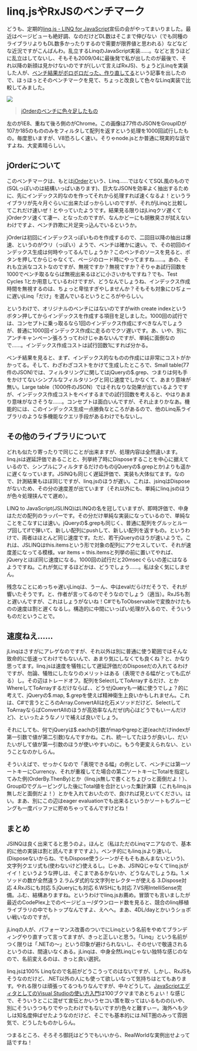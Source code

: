 # linq.jsやRxJSのベンチマーク

どうも、定期的[linq.js - LINQ for JavaScript](http://linqjs.codeplex.com/ "linq.js - LINQ for JavaScript")宣伝の会がやってまいりました。最近はページビューも絶好調、なのだけどDL数はそこまで伸びない（でも同種のライブラリよりもDL数多かったりするので需要が限界値と思われる）などなどな近況ですがこんばんわ。乱立するLinqのJavaScript実装……。などと言うほどに乱立はしてないし、そもそも2009/04に最後発で私が出したのが最後で、それ以降の新顔は見かけないのですが(しいて言えばRxJS)、ちょうどjLinqを実装した人が、[ベンチ結果がボロボロだった、作り直してる](http://somewebguy.wordpress.com/2010/08/08/jlinq-reloaded/)という記事を出したので、ほぅほぅとそのベンチマークを見て、ちょっと改良して色々なLinq実装で比較してみました。

<p class="noindent">
	<img src="http://neue.cc/wp-content/uploads/image/jorderbench.jpg">
</p>

> [jOrderのベンチに色々足したもの](http://act.neue.cc/bench/ "jOrder benchmark page")

左のがIE8、重ねて後ろ側のがChrome。この画像は77件のJSONをGroupIDが107か185のもののみをフィルタして配列を返すという処理を1000回試行したもの。毎度思いますが、V8恐ろしく速い。そりゃnode.jsとか普通に現実的な話ですよね、大変素晴らしい。

jOrderについて
---
このベンチマークは、もとは[jOrder](http://wiki.github.com/danstocker/jorder/ "Home - jorder - GitHub")という、Linq……ではなくてSQL風のもので(SQLっぽいのは結構いっぱいあります)、巨大なJSONを効率よく抽出するために、先にインデックス的なのを作ってそれから処理すれば速くなるよ！というライブラリが先々月ぐらいに出来たばっからしいのですが、それがjLinqと比較してこれだけ速いぜ！とやっていたようです。結果見る限りはjLinqクソ遅くてjOrderクソ速くて凄ー、となったのですが、なんかどーにも胡散臭さが拭えないわけですよ、ベンチ詐欺に片足突っ込んでいるというか。

jOrderは初回にインデックスっぽいものを作成するので、二回目以降の抽出は爆速、というのがウリ（っぽい）ようで、ベンチは確かに速い。で、その初回のインデックス生成は何時やってるんでしょうか？このベンチのソースを見ると、ボタンを押してからじゃなくて、ページのロード時にやってますね……。あの、それも立派なコストなのですが、無視ですか？無視ですか？そりゃあ試行回数を1000でベンチ取るならば無視出来るほどに小さいかもですね？でも、Test Cycles 1とか用意しているわけですが、どうなんでしょうね、インデックス作成時間を無視するのは、ちょっと卑怯すぎやしませんか？そもそも対象にひぢょーに遅いjLinq「だけ」を選んでいるというところがやらしい。

というわけで、オリジナルのベンチにはないのですがwith create indexというボタン押してからインデックスを作成する項目を足しました。1000回の試行では、コンセプトに乗っ取るなら1回のインデックス作成にすべきなんでしょうが、普通に1000回インデックス作成に走るのでクソ遅いです。あ、いや、別にアンチキャンペーン張ろうってわけじゃあないんですが、単純に面倒なので……。インデックス作成コストは試行回数1にすれば分かる。

ベンチ結果を見ると、まず、インデックス的なものの作成には非常にコストがかかってる。そして、わざわざコストをかけて生成したところで、Small table(77件のJSON)では、フィルタリングに関してはjQueryの$.grep、つまりは何も手をかけてないシンプルなフィルタリングと同じ速度でしかなくて、あまり意味が無い。Large table（1000件のJSON）ではそれなりな効果が出ているようですが、インデックス作成コストをペイするまでの試行回数を考えると、やはりあまり意味がなさそうな……。コンセプトは面白いんですが、それ止まりかなあ。機能的には、このインデックス生成一点勝負なところがあるので、他のLinq系ライブラリのような多機能なクエリ手段があるわけでもないし。

その他のライブラリについて
---
どれも似たり寄ったりで同じことが出来ますが、処理内容は全然違います。linq.jsは遅延評価であることと、列挙終了時にDisposeすることを中心に据えているので、シンプルにフィルタするだけのもの(jQueryの$.grepとか)よりも遥かに遅くなっています。JSINQも同じく遅延評価で、実装も大体似てます。なので、計測結果もほぼ同じですが、linq.jsのほうが遅い。これは、jsinqはDisposeがないため、その分の速度差が出ています（それ以外にも、単純にlinq.jsのほうが色々処理挟んでて遅め）。

LINQ to JavaScript(JSLINQ)はLINQの名を冠していますが、即時評価で、中身はただの配列のラッパーです。その分だけ単純な実装になっているので、単純なことをこなすには速い。jQueryの$.grepも同じく、普通に配列をグルッとループ回してifで弾いて、新しい配列にpushして、新しい配列を返すもの。というわけで、両者はほとんど同じ速度です。ただ、若干jQueryのほうが速いようで。これは、JSLINQはthis.itemsという形で対象の配列にアクセスしていて、それが速度差になってる模様。var items = this.itemsと列挙の前に置いてやれば、jQueryとほぼ同じ速度になる。1000回の試行だと20msecぐらいの差にはなるようですね。これが気にするほどかは、どうでしょう……。私は全く気にしません。

残念なことにめっちゃ遅いjLinqは、うーん、中はevalだらけだそうで、それが響いたそうです。と、作者が言ってるのでそうなのでしょう（適当）。RxJSも割と遅いんですが、これはしょうがないね！C#でもToObservableで変換かけたものの速度は割と遅くなるし。構造的に中間にいっぱい処理が入るので、そういうものだということで。

速度ねえ……
---
jLinqはさすがにアレゲなのですが、それ以外は別に普通に使う範囲ではそんな致命的に低速ってわけでもないんで、あまり気にしなくても良くね？と、かなり思ってます。linq.jsは速度を犠牲にして遅延評価だのDisposeだの入れてるわけですが、勿論、犠牲にしたなりのメリットはある（表現できる幅がとっても広がる）し。その辺はトレードオフ。配列をSelectしてToArrayするだけ、とかWhereしてToArrayするだけならば、、どうせjQueryも一緒に使うでしょ？的に考えて、jQueryの$.map, $.grepを使えば精神衛生上良いかもしれません。これは、C#で言うところのArray.ConvertAllは化石メソッドだけど、SelectしてToArrayならばConvertAllのほうが高効率なんだぜ(内心はどうでもいーんだけど)、といったようなノリで補えば良いでしょう。

それにしても、何でjQueryは$.eachの引数がmapやgrepと逆(eachだけindexが第一引数で値が第二引数)なんですかね。これ、統一してたほうが良いし、だいたいがして値が第一引数のほうが使いやすいのに。もう今更変えられない、ということなのかしらん。

そういえばで、せっかくなので「表現できる幅」の例として、ベンチには第一ソートキーにCurrency、それが重複してた場合の第二ソートキーにTotalを指定してみた例(OrderBy.ThenBy)とか（linq.js無しで書くとちょびっと面倒だよ！）、GroupIDでグルーピングした後にTotal値を合計といった集計演算（これもlinq.js無しだと面倒だよ！）とかを入れておいたので、良ければ見といてください。はい。まあ、別にこの辺はeager evaluationでも出来るというかソートもグルーピングも一度バッファに貯めちゃってるんですけどね！

まとめ
---
JSINQは良く出来てると思うのよ。ほんと（私はただのLinqマニアなので、基本的に他の実装は割と読んでますですよ）。ベンチ的にもlinq.jsより速いし(Disposeないからね、でもDispose使うシーンがそもそもあんまないという)、文字列クエリ式も(使わないけど)使えるし。じゃあ、JSINQじゃなくてlinq.jsがイイ！というような押しは、そこまであるかないか、どうなんでしょうね。1.メソッドの数が全然違う 2.ラムダ式的な文字列セレクターが使える 3.Dispose対応 4.RxJSにも対応 5.jQueryにも対応 6.WSHにも対応 7.VS用IntelliSense完備。ふむ、結構ありますね。というわけでlinq.jsお薦め。冒頭でも言いましたが最近のCodePlex上でのページビュー/ダウンロード数を見ると、競合のlinq移植ライブラリの中でもトップなんですよ、えへへ。まあ、4DL/dayとかいうショボい戦いなのですが。

jLinqの人が、パフォーマンス改善のついでにLinqという名前をやめてブランディングやり直すって言ってますが、きっと正しいと思う。「Linq」という名前がつく限りは「.NETの～」という印象が避けられないし、そのせいで敬遠されるというのは、間違いなくある。jLinqは、中身全然Linqじゃない独特な感じのなので、名前変えるのは、きっと良い選択。

linq.jsは100% Linqなので名前がどうこうってのはないですが、しかし、RxJSもそうなのだけど、.NET以外の人にも使って欲しいなって気持ちはとてもあります。やれる限りは頑張ってるつもりなんですが、中々どうして。[JavaScriptエディタとしてのVisual Studioの使い方入門](http://neue.cc/2010/05/24_260.html)は100ブクマまであとちょい！な感じで、そういうとこに混ぜて宣伝とかいうセコい策を取ってはいるものの(いや、別にそういうつもりでやったわけでもないですが)色々と難すぃー。海外へも少しは知名度伸ばせたようなのだけど、そこでも基本的には.NET圏のみって雰囲気で、どうしたものかしらん。

つまるところ、そろそろ御託はどうでもいいから、RealWorldな実例出せよって話ですね！